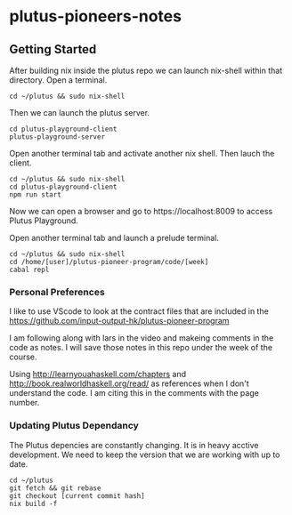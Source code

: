 # plutus-pioneers-notes
## Getting Started

After building nix inside the plutus repo we can launch nix-shell within that directory. Open a terminal.

` cd ~/plutus && sudo nix-shell `

Then we can launch the plutus server.

``` 
cd plutus-playground-client
plutus-playground-server 
``` 

Open another terminal tab and activate another nix shell. Then lauch the client.

```
cd ~/plutus && sudo nix-shell
cd plutus-playground-client
npm run start
```

Now we can open a browser and go to https://localhost:8009 to access Plutus Playground.

Open another terminal tab and launch a prelude terminal.

```
cd ~/plutus && sudo nix-shell
cd /home/[user]/plutus-pioneer-program/code/[week]
cabal repl
```
### Personal Preferences

I like to use VScode to look at the contract files that are included in the https://github.com/input-output-hk/plutus-pioneer-program

I am following along with lars in the video and makeing comments in the code as notes. I will save those notes in this repo under the week of the course.

Using http://learnyouahaskell.com/chapters and http://book.realworldhaskell.org/read/ as references when I don't understand the code. I am citing this in the comments with the page number.

### Updating Plutus Dependancy

The Plutus depencies are constantly changing. It is in heavy acctive development. We need to keep the version that we are working with up to date.

```
cd ~/plutus
git fetch && git rebase
git checkout [current commit hash]
nix build -f
```


